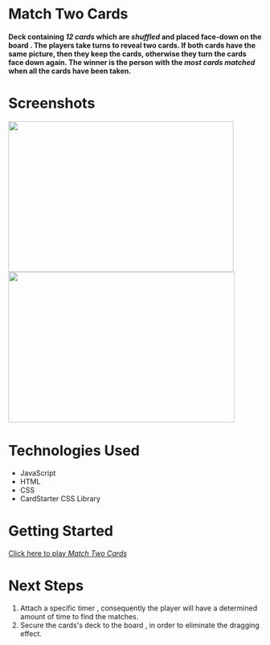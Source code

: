 # Match Two Cards 
#### Deck containing *12 cards* which are _shuffled_ and placed face-down on the board . The players take turns to reveal two cards. If both cards have the same picture, then they keep the cards, otherwise they turn the cards face down again.    The winner is the person with the _most cards matched_ when all the cards have been taken.

# Screenshots 
<img src='https://i.imgur.com/LChDEE2.png' width='448' height='300'>
<img src='https://i.imgur.com/Hgl4xgi.png' width='450' height='300'>


# Technologies Used
* JavaScript
* HTML
* CSS
* CardStarter CSS Library

# Getting Started
[Click here to play _Match Two Cards_](https://surysanchez.github.io/memory-matches/)

# Next Steps
1. Attach a specific timer  ,  consequently the player will have a determined amount of time to find the matches.
2. Secure the cards's deck to the board , in order to eliminate the dragging effect.